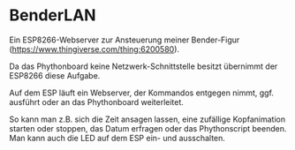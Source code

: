 # BenderLAN
Ein ESP8266-Webserver zur Ansteuerung meiner Bender-Figur (https://www.thingiverse.com/thing:6200580).

Da das Phythonboard keine Netzwerk-Schnittstelle besitzt übernimmt der ESP8266 diese Aufgabe.

Auf dem ESP läuft ein Webserver, der Kommandos entgegen nimmt, ggf. ausführt oder an das Phythonboard weiterleitet.

So kann man z.B. sich die Zeit ansagen lassen, eine zufällige Kopfanimation starten oder stoppen, das Datum erfragen oder das Phythonscript beenden. Man kann auch die LED auf dem ESP ein- und ausschalten.

